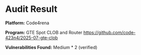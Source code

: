 # Audit Result

**Platform:** Code4rena

**Program:** GTE Spot CLOB and Router https://github.com/code-423n4/2025-07-gte-clob

**Vulnerabilities Found:** Medium * 2 (verified)

